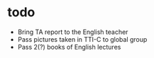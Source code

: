 # todo

- Bring TA report to the English teacher
- Pass pictures taken in TTI-C to global group
- Pass 2(?) books of English lectures
